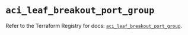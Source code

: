 # `aci_leaf_breakout_port_group`

Refer to the Terraform Registry for docs: [`aci_leaf_breakout_port_group`](https://registry.terraform.io/providers/ciscodevnet/aci/2.17.0/docs/resources/leaf_breakout_port_group).
